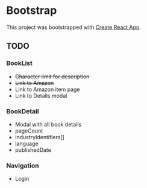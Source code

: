 # Bootstrap

This project was bootstrapped with [Create React App](https://github.com/facebook/create-react-app).

## TODO

### BookList

- ~~Character limit for description~~
- ~~Link to Amazon~~
- Link to Amazon item page
- Link to Details modal

### BookDetail

- Modal with all book details
- pageCount
- industryIdentifiers[]
- language
- publishedDate

### Navigation

- Login
